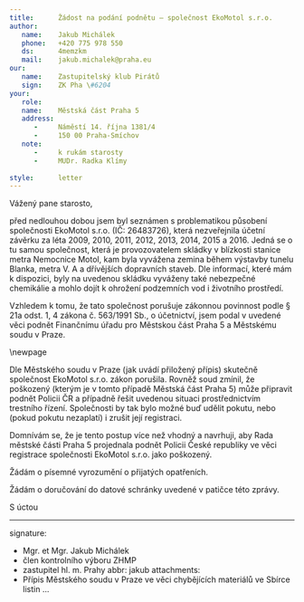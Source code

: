 ```yaml
---
title:      Žádost na podání podnětu – společnost EkoMotol s.r.o.
author:
   name:    Jakub Michálek
   phone:   +420 775 978 550
   ds:      4memzkm
   mail:    jakub.michalek@praha.eu
our:
   name:    Zastupitelský klub Pirátů
   sign:    ZK Pha \#6204
your:
   role:    
   name:    Městská část Praha 5
   address:
      -     Náměstí 14. října 1381/4
      -     150 00 Praha-Smíchov
   note: 
      -     k rukám starosty
      -     MUDr. Radka Klímy
     
style:      letter
---
```


Vážený pane starosto,

před nedlouhou dobou jsem byl seznámen s problematikou působení společnosti EkoMotol s.r.o. (IČ: 26483726), která nezveřejnila účetní závěrku za léta 2009, 2010, 2011, 2012, 2013, 2014, 2015 a 2016. Jedná se o tu samou společnost, která je provozovatelem skládky v blízkosti stanice metra Nemocnice Motol, kam byla vyvážena zemina během výstavby tunelu Blanka, metra V. A a dřívějších dopravních staveb. Dle informací, které mám k dispozici, byly na uvedenou skládku vyváženy také nebezpečné chemikálie a mohlo dojít k ohrožení podzemních vod i životního prostředí.

Vzhledem k tomu, že tato společnost porušuje zákonnou povinnost podle § 21a odst. 1, 4 zákona č. 563/1991 Sb., o účetnictví, jsem podal v uvedené věci podnět Finančnímu úřadu pro Městskou část Praha 5 a Městskému soudu v Praze. 

\newpage

Dle Městského soudu v Praze (jak uvádí přiložený přípis) skutečně společnost EkoMotol s.r.o. zákon porušila. Rovněž soud zmínil, že poškozený (kterým je v tomto případě Městská část Praha 5) může připravit podnět Policii ČR a případně řešit uvedenou situaci prostřednictvím trestního řízení. Společnosti by tak bylo možné buď udělit pokutu, nebo (pokud pokutu nezaplatí) i zrušit její registraci. 

Domnívám se, že je tento postup více než vhodný a navrhuji, aby Rada městské části Praha 5 projednala podnět Policii České republiky ve věci registrace společnosti EkoMotol s.r.o. jako poškozený.

Žádám o písemné vyrozumění o přijatých opatřeních.

Žádám o doručování do datové schránky uvedené v patičce této zprávy.

S úctou

---
signature: 
  - Mgr. et Mgr. Jakub Michálek
  - člen kontrolního výboru ZHMP
  - zastupitel hl. m. Prahy
abbr:       jakub
attachments:
  - Přípis Městského soudu v Praze ve věci chybějících materiálů ve Sbírce listin
...

